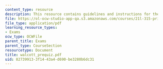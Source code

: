 ```yaml
---
content_type: resource
description: This resource contains guidelines and instructions for the Walcott Quiz.
file: https://ol-ocw-studio-app-qa.s3.amazonaws.com/courses/21l-315-prizewinners-spring-2007/827399133f1443a4d690be3280b6dc31_walcott_prequiz.pdf
file_type: application/pdf
learning_resource_types:
- Exams
ocw_type: OCWFile
parent_title: Exams
parent_type: CourseSection
resourcetype: Document
title: walcott_prequiz.pdf
uid: 82739913-3f14-43a4-d690-be3280b6dc31
---
```

